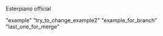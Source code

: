 Esterpiano official

"example" 
"try_to_change_example2" 
"example_for_branch" 
"last_one_for_merge"
